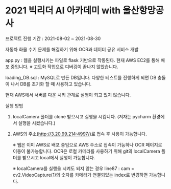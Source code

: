 # 2021 빅리더 AI 아카데미 with 울산항망공사

프로젝트 진행 기간 : 2021-08-02 ~ 2021-08-30

자동차 화물 수기 문제를 해결하기 위해 OCR과 데이터 공유 서비스 개발

app.py : 웹을 실행시키는 파일로 flask 기반으로 작동된다. 현재 AWS EC2를 통해 배포 중입니다.
※ 고도화 작업으로 디버깅이 끝나지 않았습니다.

loading_DB.sql : MySQL로 만든 DB입니다. 다양한 테스트를 진행하게 되면 DB 충돌이 나서 DB를 초기화 할 때 사용하고 있습니다.

현재 AWS에서 서버를 다운 시키 관계로 실행이 되고 있지 않습니다.

실행 방법
1) localCamera 폴더를 clone 받으시고 실행을 시킵니다. (저자는 pycharm 환경에서 실행을 시켰습니다.)
2) AWS의 주소(http://3.20.99.214:4997/)로 접속 후 사용이 가능합니다.

    ※ 웹은 이미 AWS로 배포 중임으로 AWS 주소로 접속이 가능하나 OCR 페이지로 이동이 불가능합니다.
    OCR은 로컬 카메라를 사용하기 위해 git의 localCamera 폴더를 받으시고 local에서 실행이 가능합니다.
    
    ※ localCamera를 실행을 시켜도 되지 않는 경우 line87 : cam = cv2.VideoCapture(1)의 숫자를 카메라가 연결되있는 index로 변경하면 가능합니다.
   
